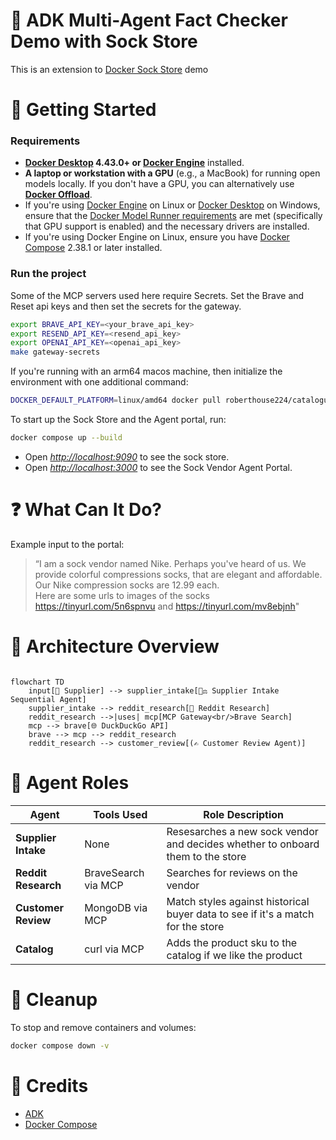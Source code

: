# 🧠 ADK Multi-Agent Fact Checker Demo with Sock Store

This is an extension to [Docker Sock Store](https://github.com/docker/compose-for-agents/blob/main/adk-sock-shop/) demo



# 🚀 Getting Started

### Requirements

+ **[Docker Desktop] 4.43.0+ or [Docker Engine]** installed.
+ **A laptop or workstation with a GPU** (e.g., a MacBook) for running open models locally. If you
  don't have a GPU, you can alternatively use **[Docker Offload]**.
+ If you're using [Docker Engine] on Linux or [Docker Desktop] on Windows, ensure that the
  [Docker Model Runner requirements] are met (specifically that GPU
  support is enabled) and the necessary drivers are installed.
+ If you're using Docker Engine on Linux, ensure you have [Docker Compose] 2.38.1 or later installed.

### Run the project

Some of the MCP servers used here require Secrets. Set the Brave and Reset api keys and then set the secrets for the gateway.

```sh
export BRAVE_API_KEY=<your_brave_api_key>
export RESEND_API_KEY=<resend_api_key>
export OPENAI_API_KEY=<openai_api_key>
make gateway-secrets
```

If you're running with an arm64 macos machine, then initialize the environment with one additional command:

```sh
DOCKER_DEFAULT_PLATFORM=linux/amd64 docker pull roberthouse224/catalogue
```

To start up the Sock Store and the Agent portal, run:

```sh
docker compose up --build
```

+ Open [*http://localhost:9090*](http://localhost:9090) to see the sock store.
+ Open [*http://localhost:3000*](http://localhost:3000) to see the Sock Vendor Agent Portal.

# ❓ What Can It Do?

Example input to the portal:

> “I am a sock vendor named Nike. Perhaps you've heard of us. We provide colorful compressions socks,
> that are elegant and affordable.  Our Nike compression socks are 12.99 each.  
> Here are some urls to images of the socks <https://tinyurl.com/5n6spnvu> and
> <https://tinyurl.com/mv8ebjnh>"

# 🔧 Architecture Overview

```mermaid

flowchart TD
    input[📝 Supplier] --> supplier_intake[🧑‍⚖️ Supplier Intake Sequential Agent]
    supplier_intake --> reddit_research[🧠 Reddit Research]
    reddit_research -->|uses| mcp[MCP Gateway<br/>Brave Search]
    mcp --> brave[🌐 DuckDuckGo API]
    brave --> mcp --> reddit_research
    reddit_research --> customer_review[(✍️ Customer Review Agent)]
```

# 🤝 Agent Roles

| **Agent**   | **Tools Used**        | **Role Description**                                                         |
| ----------- | --------------------- | ---------------------------------------------------------------------------- |
| **Supplier Intake**  |  None                | Resesarches a new sock vendor and decides whether to onboard them to the store |
| **Reddit Research**  |  BraveSearch via MCP | Searches for reviews on the vendor                             |
| **Customer Review**  |  MongoDB via MCP     | Match styles against historical buyer data to see if it's a match for the store |
| **Catalog**          |  curl via MCP        | Adds the product sku to the catalog if we like the product |

# 🧹 Cleanup

To stop and remove containers and volumes:

```sh
docker compose down -v
```

# 📎 Credits

+ [ADK]
+ [Docker Compose]

[ADK]: https://google.github.io/adk-docs/
[Docker Compose]: https://github.com/docker/compose
[Docker Desktop]: https://www.docker.com/products/docker-desktop/
[Docker Engine]: https://docs.docker.com/engine/
[Docker Model Runner requirements]: https://docs.docker.com/ai/model-runner/
[Docker Offload]: https://www.docker.com/products/docker-offload/
